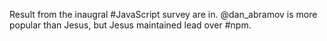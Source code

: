 Result from the inaugral #JavaScript survey are in. @dan_abramov is more popular than Jesus, but Jesus maintained lead over #npm.

